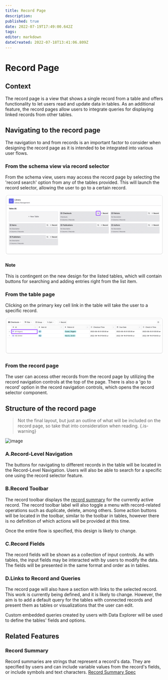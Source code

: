 ```yaml
---
title: Record Page
description: 
published: true
date: 2022-07-19T17:49:00.642Z
tags: 
editor: markdown
dateCreated: 2022-07-18T13:41:06.809Z
---
```


# Record Page

## Context

The record page is a view that shows a single record from a table and offers functionality to let users read and update data in tables. As an additional feature, the record pages allow users to integrate queries for displaying linked records from other tables.

## Navigating to the record page

The navigation to and from records is an important factor to consider when designing the record page as it is intended to be integrated into various user flows.

### From the schema view via record selector
From the schema view, users may access the record page by selecting the 'record search' option from any of the tables provided. This will launch the record selector, allowing the user to go to a certain record.

![image](/assets/design/specs/record-page/179518507-ff971ee7-fc09-4c65-aaf0-df8a73743998.png)

#### Note
This is contingent on the new design for the listed tables, which will contain buttons for searching and adding entries right from the list item.

### From the table page

Clicking on the primary key cell link in the table will take the user to a specific record.

![image](/assets/design/specs/record-page/179518645-c6892e7c-91c5-43a3-a940-b1977ad38d84.png)

### From the record page

The user can access other records from the record page by utilizing the record navigation controls at the top of the page. There is also a 'go to record' option in the record navigation controls, which opens the record selector component.

## Structure of the record page
> Not the final layout, but just an outline of what will be included on the record page, so take that into consideration when reading.
{.is-warning}

![image](https://user-images.githubusercontent.com/845767/179816131-71132b6e-c36d-4265-800a-02f6ae4d42c5.png)

### A.Record-Level Navigation 

The buttons for navigating to different records in the table will be located in the Record-Level Navigation. Users will also be able to search for a specific one using the record selector feature.

### B.Record Toolbar 

The record toolbar displays the [record summary](#record-summary) for the currently active record. The record toolbar label will also toggle a menu with record-related operations such as duplicate, delete, among others. Some action buttons will be located in the toolbar, similar to the toolbar in tables, however there is no definition of which actions will be provided at this time.

Once the entire flow is specified, this design is likely to change.


### C.Record Fields 

The record fields will be shown as a collection of input controls. As with tables, the input fields may be interacted with by users to modify the data. The fields will be presented in the same format and order as in tables. 

### D.Links to Record and Queries 

The record page will also have a section with links to the selected record. This work is currently being defined, and it is likely to change. However, the aim is to add a default query for the tables with connected records and present them as tables or visualizations that the user can edit.

Custom embedded queries created by users with Data Explorer will be used to define the tables' fields and options.



## Related Features

### Record Summary
Record summaries are strings that represent a record's data. They are specified by users and can include variable values from the record's fields, or include symbols and text characters. 
[Record Summary Spec](design/specs/record-summary)